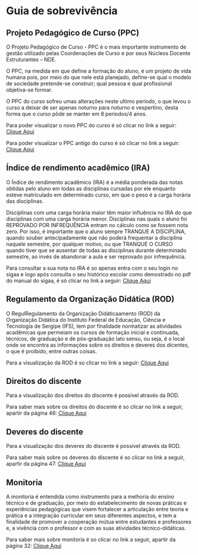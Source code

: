 # Guia de sobrevivência

## Projeto Pedagógico de Curso (PPC)   
O Projeto Pedagógico de Curso - PPC é o mais importante instrumento de gestão utilizado pelas Coordenações de Curso e por seus Núcleos Docente Estruturantes – NDE.


O PPC, na medida em que define a formação do aluno, é um projeto de vida humana pois, por meio do que nele está planejado, define-se qual o modelo de sociedade pretende-se construir; qual pessoa e qual profissional objetiva-se formar.


O PPC do curso sofreu umas alterações neste ultimo período, o que levou o curso a deixar de ser apenas noturno para noturno e vespertino,  desta forma que o curso pôde se manter em 8 períodos/4 anos.

Para poder visualizar o novo PPC do curso é só clicar no link a seguir: [Clique Aqui](http://www.ifs.edu.br/images/arquivos/Proen/PPCs_-_Superiores/Lagarto/CS_66_-_Aprova_ad_referendum_a_reformulao_do_PPC_bacharelado_em_sistemas_de_in.pdf)


Para poder visualizar o PPC antigo do curso é só clicar no link a seguir: [Clique Aqui](http://www.ifs.edu.br/proen/images/CS_17_-_aprova_o_PPC_sistemas_de_informa%C3%A7%C3%A3o_campus_Lagarto.pdf)


## Índice de rendimento acadêmico (IRA)    
O Índice de rendimento acadêmico (IRA) é a média ponderada das notas obtidas pelo aluno em todas as disciplinas cursadas por ele enquanto esteve matriculado em determinado curso, em que o peso é a carga horária das disciplinas.


Disciplinas com uma carga horária maior têm maior influência no IRA do que disciplinas com uma carga horária menor. Disciplinas nas quais o aluno foi REPROVADO POR INFREQUÊNCIA entram no cálculo como se fossem nota zero. Por isso, é importante que o aluno sempre TRANQUE A DISCIPLINA, quando souber antecipadamente que não poderá frequentar a disciplina naquele semestre, por qualquer motivo, ou que TRANQUE O CURSO quando tiver que se ausentar de todas as disciplinas durante determinado semestre, ao invés de abandonar a aula e ser reprovado por infrequência.

Para consultar a sua nota no IRA é so apenas entra com o seu login no sigaa e logo após consulta o seu histórico escolar como demostrado 
no pdf do manual do sigaa, é só clicar no link a seguir: [Clique Aqui](http://musica.ufma.br/arq/manual_sigaa_normal.pdf)


## Regulamento da Organização Didática (ROD)
O RegulRegulamento da Organização Didáticaamento (ROD) da Organização Didática do Instituto Federal de Educação, Ciência e Tecnologia de Sergipe (IFS), tem por finalidade normatizar as atividades acadêmicas que permeiam os cursos de formação inicial e continuada, técnicos, de graduação e de pós-graduação lato sensu, ou seja, é o local onde se encontra as informações sobre os direitos e deveres dos dicentes, o que é proibido, entre outras coisas.


Para a visualização da ROD é so clicar no link a seguir: [Clique Aqui](http://www.ifs.edu.br/proen/images/Documentos/2016/CS_35_-_Aprova_a_reformula%C3%A7%C3%A3o_do_regulamento_da_Organiza%C3%A7%C3%A3o_Did%C3%A1tica.pdf)


## Direitos do discente
Para a visualização dos direitos do discente é possível através da ROD.  


Para saber mais sobre os direitos do discente é so clicar no link a seguir, apartir da página 46: [Clique Aqui](http://www.ifs.edu.br/proen/images/Documentos/2016/CS_35_-_Aprova_a_reformula%C3%A7%C3%A3o_do_regulamento_da_Organiza%C3%A7%C3%A3o_Did%C3%A1tica.pdf)


## Deveres do discente
Para a visualização dos deveres do discente é possível através da ROD.  


Para saber mais sobre os deveres do discente é so clicar no link a seguir, apartir da página 47: [Clique Aqui](http://www.ifs.edu.br/proen/images/Documentos/2016/CS_35_-_Aprova_a_reformula%C3%A7%C3%A3o_do_regulamento_da_Organiza%C3%A7%C3%A3o_Did%C3%A1tica.pdf)


## Monitoria
A monitoria é entendida como instrumento para a melhoria do ensino técnico e de graduação, por meio do estabelecimento de novas práticas e experiências pedagógicas que visem fortalecer a articulação entre teoria e prática e a integração curricular em seus diferentes aspectos, e tem a finalidade de promover a cooperação mútua entre estudantes e professores e, a vivência com o professor e com as suas atividades técnico-didáticas.

Para saber mais sobre monitoria é so clicar no link a seguir, apartir da página 32: [Clique Aqui](http://www.ifs.edu.br/proen/images/Documentos/2016/CS_35_-_Aprova_a_reformula%C3%A7%C3%A3o_do_regulamento_da_Organiza%C3%A7%C3%A3o_Did%C3%A1tica.pdf)

